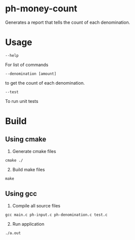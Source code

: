# ph-money-count
Generates a report that tells the count of each denomination.

# Usage
```
--help
```
 For list of commands
```
--denomination [amount]
```
to get the count of each denomination.
```
--test
```
To run unit tests

# Build
## Using cmake
1. Generate cmake files
```
cmake ./
```

2. Build make files
```
make
```

## Using gcc
1. Compile all source files
```
gcc main.c ph-input.c ph-denomination.c test.c
```
2. Run application
```
./a.out
```
